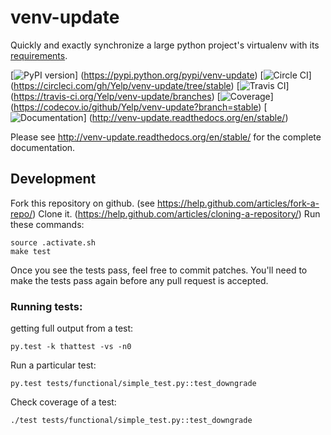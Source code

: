 venv-update
===========
Quickly and exactly synchronize a large python project's virtualenv with its
[requirements](https://pip.pypa.io/en/stable/user_guide/#requirements-files).

[![PyPI version](https://badge.fury.io/py/venv-update.svg)]
(https://pypi.python.org/pypi/venv-update)
[![Circle CI](https://circleci.com/gh/Yelp/venv-update/tree/stable.svg?style=shield)]
(https://circleci.com/gh/Yelp/venv-update/tree/stable)
[![Travis CI](https://travis-ci.org/Yelp/venv-update.svg?branch=stable)]
(https://travis-ci.org/Yelp/venv-update/branches)
[![Coverage](https://codecov.io/github/Yelp/venv-update/coverage.svg?branch=stable)]
(https://codecov.io/github/Yelp/venv-update?branch=stable)
[![Documentation](https://readthedocs.org/projects/venv-update/badge/)]
(http://venv-update.readthedocs.org/en/stable/)


Please see http://venv-update.readthedocs.org/en/stable/ for the complete documentation.


Development
-----------

Fork this repository on github. (see https://help.github.com/articles/fork-a-repo/)
Clone it. (https://help.github.com/articles/cloning-a-repository/)
Run these commands:

    source .activate.sh
    make test

Once you see the tests pass, feel free to commit patches.
You'll need to make the tests pass again before any pull request is accepted.


### Running tests: ###

getting full output from a test:

    py.test -k thattest -vs -n0


Run a particular test:

    py.test tests/functional/simple_test.py::test_downgrade


Check coverage of a test:

    ./test tests/functional/simple_test.py::test_downgrade
